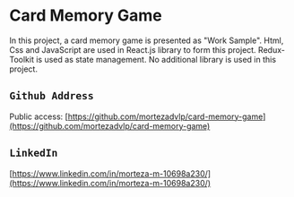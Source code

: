# Card Memory Game

In this project, a card memory game is presented as "Work Sample".
Html, Css and JavaScript are used in React.js library to form this project.
Redux-Toolkit is used as state management.
No additional library is used in this project.

## `Github Address`

Public access: [https://github.com/mortezadvlp/card-memory-game](https://github.com/mortezadvlp/card-memory-game)

## `LinkedIn`

[https://www.linkedin.com/in/morteza-m-10698a230/](https://www.linkedin.com/in/morteza-m-10698a230/)

